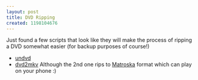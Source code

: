 ```yaml
--- 
layout: post
title: DVD Ripping
created: 1198104676
---
```

Just found a few scripts that look like they will make the process of ripping a DVD somewhat easier (for backup purposes of course!)
* [undvd](http://www.matusiak.eu/numerodix/blog/index.php/2007/01/30/undvd-dvd-ripping-made-easy/)
* [dvd2mkv](http://wonkabar.org/archives/373)
Although the 2nd one rips to [Matroska](http://www.matroska.org/) format which can play on your phone :)
